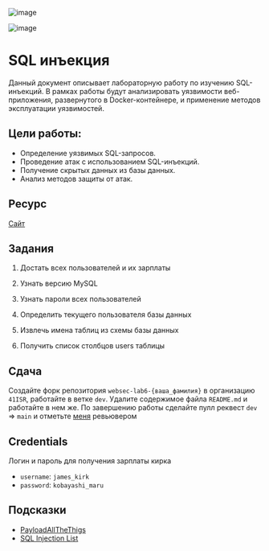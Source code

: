 ![image](https://github.com/user-attachments/assets/a7581718-ea88-41a9-852d-1c58585a0ab6)


![image](https://github.com/user-attachments/assets/a7581718-ea88-41a9-852d-1c58585a0ab6)


# SQL инъекция

Данный документ описывает лабораторную работу по изучению SQL-инъекций. В рамках работы будут анализировать уязвимости веб-приложения, развернутого в Docker-контейнере, и применение методов эксплуатации уязвимостей.

## Цели работы:

- Определение уязвимых SQL-запросов.
- Проведение атак с использованием SQL-инъекций.
- Получение скрытых данных из базы данных.
- Анализ методов защиты от атак.

## Ресурс

[Сайт](http://92.63.179.34:8080/)

## Задания

1. Достать всех пользователей и их зарплаты

2. Узнать версию MySQL

3. Узнать пароли всех пользователей

4. Определить текущего пользователя базы данных

5. Извлечь имена таблиц из схемы базы данных

6. Получить список столбцов users таблицы

## Сдача

Создайте форк репозитория `websec-lab6-{ваша_фамилия}` в организацию `41ISR`, работайте в ветке `dev`. Удалите содержимое файла `README.md` и работайте в нем же. По завершению работы сделайте пулл реквест `dev` => `main` и отметьте  [меня](https://github.com/ktkv419) ревьювером

## Credentials

Логин и пароль для получения зарплаты кирка

- <code>username</code>: <code>james_kirk</code>
- <code>password</code>: <code>kobayashi_maru</code>

## Подсказки

- [PayloadAllTheThigs](https://swisskyrepo.github.io/PayloadsAllTheThings/)
- [SQL Injection List](https://github.com/payloadbox/sql-injection-payload-list)

